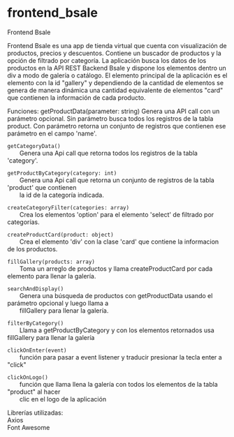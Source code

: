 # frontend_bsale
Frontend Bsale

Frontend Bsale es una app de tienda virtual que cuenta con visualización de productos, precios y descuentos.
Contiene un buscador de productos y la opción de filtrado por categoría.
La aplicación busca los datos de los productos en la API REST Backend Bsale y dispone los elementos dentro un div a modo de galería o catálogo.  El elemento principal de la aplicación es el elemento con la id "gallery" y dependiendo de la cantidad de elementos se genera de manera dinámica una cantidad equivalente de elementos "card" que contienen la información de cada producto.

Funciones:
getProductData(parameter:  string)
Genera una API call con un parámetro opcional. Sin parámetro busca todos los registros de la tabla product.
Con parámetro retorna un conjunto de registros que contienen ese parámetro en el campo 'name'.

```getCategoryData()```<br />
&ensp;&ensp;&ensp;&ensp;Genera una Api call que retorna todos los registros de la tabla 'category'.

```getProductByCategory(category: int)```<br />
&ensp;&ensp;&ensp;&ensp;Genera una Api call que retorna un conjunto de registros de la tabla 'product' que contienen<br /> 
&ensp;&ensp;&ensp;&ensp;la id de la categoría indicada.

```createCategoryFilter(categories: array)```<br />
&ensp;&ensp;&ensp;&ensp;Crea los elementos 'option' para el elemento 'select' de filtrado por categorías.

```createProductCard(product: object)```<br />
&ensp;&ensp;&ensp;&ensp;Crea el elemento 'div' con la clase 'card' que contiene la informacion de los productos.

```fillGallery(products: array)```<br />
&ensp;&ensp;&ensp;&ensp;Toma un arreglo de productos y llama createProductCard por cada elemento para llenar la galería.

```searchAndDisplay()```<br />
&ensp;&ensp;&ensp;&ensp;Genera una búsqueda de productos con getProductData usando el parámetro opcional y luego llama a<br />
&ensp;&ensp;&ensp;&ensp;fillGallery para llenar la galería.

```filterByCategory()```<br />
&ensp;&ensp;&ensp;&ensp;Llama a getProductByCategory y con los elementos retornados usa fillGallery para llenar la galería

```clickOnEnter(event)```<br /> 
&ensp;&ensp;&ensp;&ensp;función para pasar a event listener y traducir presionar la tecla enter a "click"

```clickOnLogo()```<br />
&ensp;&ensp;&ensp;&ensp;función que llama llena la galería con todos los elementos de la tabla "product" al hacer <br />
&ensp;&ensp;&ensp;&ensp;clic en el logo de la aplicación

Librerías utilizadas:<br />
Axios<br />
Font Awesome